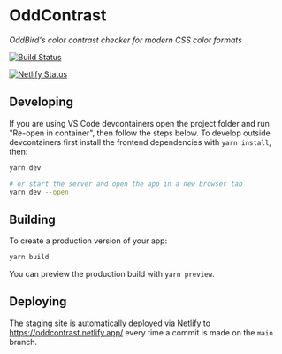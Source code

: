 # OddContrast

_OddBird's color contrast checker for modern CSS color formats_

[![Build Status](https://github.com/oddbird/oddcontrast/actions/workflows/test.yml/badge.svg)](https://github.com/oddbird/oddcontrast/actions/workflows/test.yml)

[![Netlify Status](https://api.netlify.com/api/v1/badges/b5488a16-3ab0-4f72-b8cb-251d528babb8/deploy-status)](https://app.netlify.com/sites/oddcontrast/deploys)

## Developing

If you are using VS Code devcontainers open the project folder and run "Re-open
in container", then follow the steps below. To develop outside devcontainers
first install the frontend dependencies with `yarn install`, then:

```bash
yarn dev

# or start the server and open the app in a new browser tab
yarn dev --open
```

## Building

To create a production version of your app:

```bash
yarn build
```

You can preview the production build with `yarn preview`.

## Deploying

The staging site is automatically deployed via Netlify to <https://oddcontrast.netlify.app/> every time a commit is made on the `main` branch.
